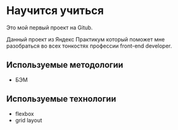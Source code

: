 # Научится учиться

Это мой первый проект на Gitub.

Данный проект из Яндекс Практикум который поможет мне разобраться во всех тонкостях профессии front-end developer.

## Используемые методологии
- БЭМ

## Используемые технологии
- flexbox
- grid layout
